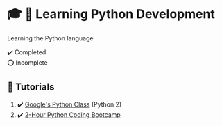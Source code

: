 # :mortar_board: :snake: Learning Python Development

Learning the Python language

:heavy_check_mark: Completed  
:o: Incomplete

## :beginner: Tutorials

1. :heavy_check_mark: [Google's Python Class](https://developers.google.com/edu/python) (Python 2)
2. :heavy_check_mark: [2-Hour Python Coding Bootcamp](2-hour-python-coding-bootcamp/)
